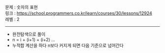 문제 : 숫자의 표현
<br>
링크 : https://school.programmers.co.kr/learn/courses/30/lessons/12924
<br>
레벨 : 2

---

- 완전탐색으로 풀이
- n = i + (i+1) + (i+2) ...
- 누적합 계산을 하다 n보다 커지게 되면 다음 기준으로 넘어간다
